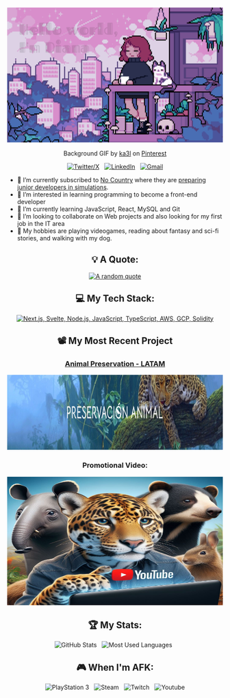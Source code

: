 <div align="center">

[![Hello World, I'm Diana!](assets/no%20adventure%20here_.gif)](https://github.com/Natsumychan)

Background GIF by [ka3l](https://co.pinterest.com/pin/578571883394447043/) on [Pinterest](https://www.pinterest.com/)

[![Twitter/X](https://skillicons.dev/icons?i=twitter)](https://twitter.com/dianaczapata1) &nbsp;
[![LinkedIn](https://skillicons.dev/icons?i=linkedin)](https://www.linkedin.com/in/diana-casta%C3%B1o-zapata-aba84284) &nbsp;
[![Gmail](https://skillicons.dev/icons?i=gmail)](mailto:dianaczapata@gmail.com?subject=Hello%20Diana,%20From%20Github)

</div>

-  🔭 I’m currently subscribed to [No Country](https://www.nocountry.tech/) where they are [preparing junior developers in simulations](https://discord.com/channels/1116055592054824960/1144331587425665045).
-  👀 I’m interested in learning programming to become a front-end developer
-  🌱 I’m currently learning JavaScript, React, MySQL and Git
-  💞️ I’m looking to collaborate on Web projects and also looking for my first job in the IT area
-  :space_invader: My hobbies are playing videogames, reading about fantasy and sci-fi stories,  and walking with my dog.

<div align="center">

## 💡 A Quote:

[![A random quote](https://quotes-github-readme.vercel.app/api?type=horizontal&theme=dark)](https://github.com/piyushsuthar/github-readme-quotes)

## 💻 My Tech Stack:

[![Next.js, Svelte, Node.js, JavaScript, TypeScript, AWS, GCP, Solidity](https://skillicons.dev/icons?i=html,css,js,react,git,figma,tailwind)](https://skillicons.dev)

## 📽️ My Most Recent Project

### <a href='https://github.com/No-Country/c15-57-ft-react-agregarback'> Animal Preservation - LATAM </a>

<a href='https://c15-57-ft-react-agregarback.vercel.app/'>
    <img height=175 src='https://raw.githubusercontent.com/FabioDrizZt/FabioDrizZt/main/BannerPA.png' alt='Promotional Image'/>
</a>

### Promotional Video:
<a href='https://www.youtube.com/watch?v=LI2rAvHT0Tk'>
    <img height=300 width=600 src='https://raw.githubusercontent.com/FabioDrizZt/FabioDrizZt/main/youtube.jpg' alt='promotional video'/>
</a>

## 🏆 My Stats:

<p>
    <img height=175 alt="GitHub Stats" src="https://github-readme-stats.vercel.app/api?username=Natsumychan&show_icons=true&count_private=true&theme=dark" />&nbsp;&nbsp;
    <img height=175 alt="Most Used Languages" src="https://github-readme-stats.vercel.app/api/top-langs/?username=Natsumychan&layout=compact&theme=dark" />&nbsp;&nbsp;
</p>

## 🎮 When I'm AFK:

![PlayStation 3](https://img.shields.io/badge/PlayStation-003791?style=for-the-badge&logo=playstation&logoColor=white) &nbsp;
![Steam](https://img.shields.io/badge/steam-%23000000.svg?style=for-the-badge&logo=steam&logoColor=white) &nbsp;
![Twitch](https://img.shields.io/badge/Twitch-9146FF?style=for-the-badge&logo=twitch&logoColor=white) &nbsp;
![Youtube](https://img.shields.io/badge/YouTube-FF0000?style=for-the-badge&logo=youtube&logoColor=white)

</div>